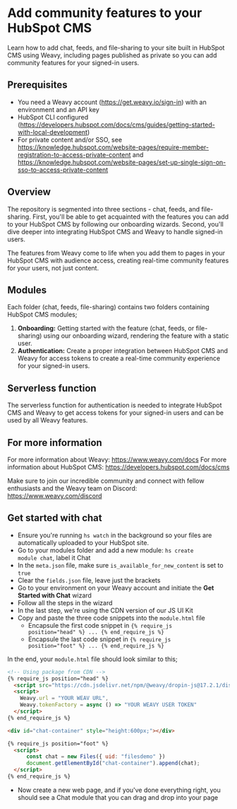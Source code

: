 # Add community features to your HubSpot CMS
Learn how to add chat, feeds, and file-sharing to your site built in HubSpot CMS using Weavy, including pages published as private so you can add community features for your signed-in users.

## Prerequisites
* You need a Weavy account (https://get.weavy.io/sign-in) with an environment and an API key
* HubSpot CLI configured (https://developers.hubspot.com/docs/cms/guides/getting-started-with-local-development)
* For private content and/or SSO, see https://knowledge.hubspot.com/website-pages/require-member-registration-to-access-private-content and https://knowledge.hubspot.com/website-pages/set-up-single-sign-on-sso-to-access-private-content

## Overview
The repository is segmented into three sections - chat, feeds, and file-sharing. First, you'll be able to get acquainted with the features you can add to your HubSpot CMS by following our onboarding wizards. Second, you'll dive deeper into integrating HubSpot CMS and Weavy to handle signed-in users.

The features from Weavy come to life when you add them to pages in your HubSpot CMS with audience access, creating real-time community features for your users, not just content.

## Modules
Each folder (chat, feeds, file-sharing) contains two folders containing HubSpot CMS modules;
1) **Onboarding:** Getting started with the feature (chat, feeds, or file-sharing) using our onboarding wizard, rendering the feature with a static user.
2) **Authentication:** Create a proper integration between HubSpot CMS and Weavy for access tokens to create a real-time community experience for your signed-in users.

## Serverless function
The serverless function for authentication is needed to integrate HubSpot CMS and Weavy to get access tokens for your signed-in users and can be used by all Weavy features.

## For more information
For more information about Weavy: https://www.weavy.com/docs
For more information about HubSpot CMS: https://developers.hubspot.com/docs/cms

Make sure to join our incredible community and connect with fellow enthusiasts and the Weavy team on Discord: https://www.weavy.com/discord

## Get started with chat
* Ensure you're running <code>hs watch</code> in the background so your files are automatically uploaded to your HubSpot site.
* Go to your modules folder and add a new module: <code>hs create module chat</code>, label it Chat
* In the <code>meta.json</code> file, make sure <code>is_available_for_new_content</code> is set to <code>true</code>
* Clear the <code>fields.json</code> file, leave just the brackets
* Go to your environment on your Weavy account and initiate the **Get Started with Chat** wizard
* Follow all the steps in the wizard
* In the last step, we're using the CDN version of our JS UI Kit
* Copy and paste the three code snippets into the <code>module.html</code> file
  * Encapsule the first code snippet in <code>{% require_js position="head" %} ... {% end_require_js %}</code>
  * Encapsule the last code snippet in <code>{% require_js position="foot" %} ... {% end_require_js %}</code>

In the end, your <code>module.html</code> file should look similar to this;
```html
<!-- Using package from CDN -->
{% require_js position="head" %}
  <script src="https://cdn.jsdelivr.net/npm/@weavy/dropin-js@17.2.1/dist/weavy.js" crossorigin="anonymous"></script>
  <script>
    Weavy.url = "YOUR WEAV URL",
    Weavy.tokenFactory = async () => "YOUR WEAVY USER TOKEN"
  </script>
{% end_require_js %}

<div id="chat-container" style="height:600px;"></div>

{% require_js position="foot" %}
  <script>
      const chat = new Files({ uid: "filesdemo" })
      document.getElementById("chat-container").append(chat);
  </script>
{% end_require_js %}
```
* Now create a new web page, and if you've done everything right, you should see a Chat module that you can drag and drop into your page
